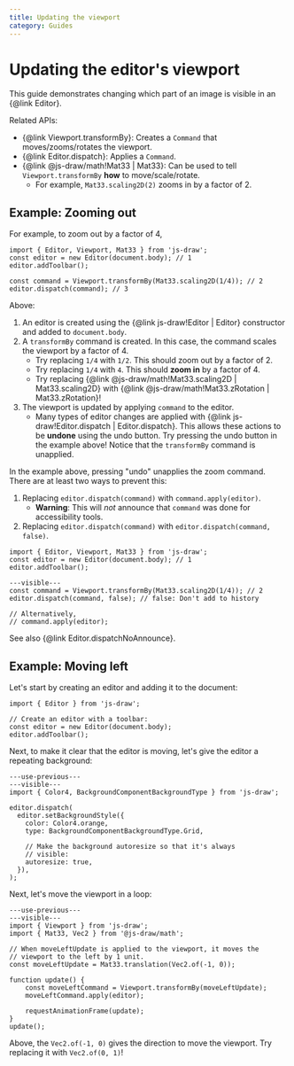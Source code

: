 ```yaml
---
title: Updating the viewport
category: Guides
---
```


# Updating the editor's viewport

This guide demonstrates changing which part of an image is visible in an {@link Editor}.

Related APIs:

- {@link Viewport.transformBy}: Creates a `Command` that moves/zooms/rotates the viewport.
- {@link Editor.dispatch}: Applies a `Command`.
- {@link @js-draw/math!Mat33 | Mat33}: Can be used to tell `Viewport.transformBy` **how** to move/scale/rotate.
  - For example, `Mat33.scaling2D(2)` zooms in by a factor of 2.

## Example: Zooming out

For example, to zoom out by a factor of 4,

```ts,runnable
import { Editor, Viewport, Mat33 } from 'js-draw';
const editor = new Editor(document.body); // 1
editor.addToolbar();

const command = Viewport.transformBy(Mat33.scaling2D(1/4)); // 2
editor.dispatch(command); // 3
```

Above:

1. An editor is created using the {@link js-draw!Editor | Editor} constructor and added to `document.body`.
2. A `transformBy` command is created. In this case, the command scales the viewport by a factor of 4.
   - Try replacing `1/4` with `1/2`. This should zoom out by a factor of 2.
   - Try replacing `1/4` with `4`. This should **zoom in** by a factor of 4.
   - Try replacing {@link @js-draw/math!Mat33.scaling2D | Mat33.scaling2D} with {@link @js-draw/math!Mat33.zRotation | Mat33.zRotation}!
3. The viewport is updated by applying `command` to the editor.
   - Many types of editor changes are applied with {@link js-draw!Editor.dispatch | Editor.dispatch}. This allows these actions to be **undone** using the undo button. Try pressing the undo button in the example above! Notice that the `transformBy` command is unapplied.

In the example above, pressing "undo" unapplies the zoom command. There are at least two ways to prevent this:

1. Replacing `editor.dispatch(command)` with `command.apply(editor)`.
   - **Warning**: This will _not_ announce that `command` was done for accessibility tools.
2. Replacing `editor.dispatch(command)` with `editor.dispatch(command, false)`.

```ts,runnable
import { Editor, Viewport, Mat33 } from 'js-draw';
const editor = new Editor(document.body); // 1
editor.addToolbar();

---visible---
const command = Viewport.transformBy(Mat33.scaling2D(1/4)); // 2
editor.dispatch(command, false); // false: Don't add to history

// Alternatively,
// command.apply(editor);
```

See also {@link Editor.dispatchNoAnnounce}.

## Example: Moving left

Let's start by creating an editor and adding it to the document:

```ts,runnable
import { Editor } from 'js-draw';

// Create an editor with a toolbar:
const editor = new Editor(document.body);
editor.addToolbar();
```

Next, to make it clear that the editor is moving, let's give the editor a repeating background:

```ts,runnable
---use-previous---
---visible---
import { Color4, BackgroundComponentBackgroundType } from 'js-draw';

editor.dispatch(
  editor.setBackgroundStyle({
    color: Color4.orange,
    type: BackgroundComponentBackgroundType.Grid,

	// Make the background autoresize so that it's always
	// visible:
	autoresize: true,
  }),
);
```

Next, let's move the viewport in a loop:

```ts,runnable
---use-previous---
---visible---
import { Viewport } from 'js-draw';
import { Mat33, Vec2 } from '@js-draw/math';

// When moveLeftUpdate is applied to the viewport, it moves the
// viewport to the left by 1 unit.
const moveLeftUpdate = Mat33.translation(Vec2.of(-1, 0));

function update() {
	const moveLeftCommand = Viewport.transformBy(moveLeftUpdate);
	moveLeftCommand.apply(editor);

	requestAnimationFrame(update);
}
update();
```

Above, the `Vec2.of(-1, 0)` gives the direction to move the viewport. Try replacing it with `Vec2.of(0, 1)`!
